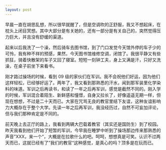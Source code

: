 ```yaml
---
layout: post
---
```


早晨一直在胡思乱想，所以很早就醒了，但是空调吹的正舒服，我又不想起床，在枕头上闭目冥想。其中大部分是有关她的，还有一部分是有关自己的，突然觉得压力巨大，并且没有舒缓的渠道。

起来以后我洗了一个澡，然后骑车去图书馆，到了门口发觉今天馆外停的车子少的可怜，我有种不祥的预感，果然，今天图书馆维修空调，闭馆了。我很平静又有些抓狂，骑着快散架的车子又回了寝室。短短一刻钟工夫，身上又满是汗，只好又洗澡，在桌子前坐下来看书。

刚才路过操场的时候，看到 09 级的家伙们在军训。我不会祝他们好运，因为他们这样轻松，已经够好运了。两年了，我又看到那熟悉的汗水，闻到那军装里化学染料的味道。军训之后再读书，和读了一年之后再军训，感觉是截然不同的。刚入学的时候，军训混合着陌生、新鲜感和憧憬，自身又拉长了，好像遥遥无期一样，但现在想想，不过是二十天而已。大家在咒骂无良的教官里结下友谊，这种友谊影响力大概存在于整个大学。先读一年之后再军训，我没经历过，自然不可妄加评论，但与我们那种肯定是不同的。

前天晚上去正厅的路上，我看到两辆大巴载着教官（其实还是国防生）到了校园。昨天我看到他们开始了短暂的军训，今早我在睡梦中听到了操场那边传来那熟悉的声音”XXX，来一个“，大概是在拉歌什么的吧。呵呵，想想真是可笑。认识不过两天而已，这就已经有了”我们的教官“这种感觉，是真心的吗？顶多是在玩而已。
